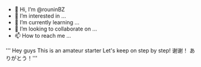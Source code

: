 - 👋 Hi, I’m @rouninBZ
- 👀 I’m interested in ...
- 🌱 I’m currently learning ...
- 💞️ I’m looking to collaborate on ...
- 📫 How to reach me ...

<!---
rouninBZ/rouninBZ is a ✨ special ✨ repository because its `README.md` (this file) appears on your GitHub profile.
You can click the Preview link to take a look at your changes.
--->
'''
Hey guys
This is an amateur starter
Let's keep on step by step!
谢谢！
ありがとう！'''

